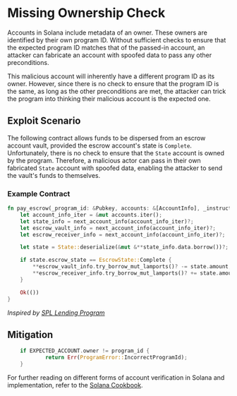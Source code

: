 # Missing Ownership Check

Accounts in Solana include metadata of an owner. These owners are identified by their own program ID. Without sufficient checks to ensure that the expected program ID matches that of the passed-in account, an attacker can fabricate an account with spoofed data to pass any other preconditions.

This malicious account will inherently have a different program ID as its owner. However, since there is no check to ensure that the program ID is the same, as long as the other preconditions are met, the attacker can trick the program into thinking their malicious account is the expected one.

## Exploit Scenario

The following contract allows funds to be dispersed from an escrow account vault, provided the escrow account's state is `Complete`. Unfortunately, there is no check to ensure that the `State` account is owned by the program. Therefore, a malicious actor can pass in their own fabricated `State` account with spoofed data, enabling the attacker to send the vault's funds to themselves.

### Example Contract

```rust
fn pay_escrow(_program_id: &Pubkey, accounts: &[AccountInfo], _instruction_data: &[u8]) -> ProgramResult {
    let account_info_iter = &mut accounts.iter();
    let state_info = next_account_info(account_info_iter)?;
    let escrow_vault_info = next_account_info(account_info_iter)?;
    let escrow_receiver_info = next_account_info(account_info_iter)?;

    let state = State::deserialize(&mut &**state_info.data.borrow())?;

    if state.escrow_state == EscrowState::Complete {
        **escrow_vault_info.try_borrow_mut_lamports()? -= state.amount;
        **escrow_receiver_info.try_borrow_mut_lamports()? += state.amount;
    }

    Ok(())
}
```

_Inspired by [SPL Lending Program](https://github.com/solana-labs/solana-program-library/tree/master/token-lending/program)_

## Mitigation

```rust
  	if EXPECTED_ACCOUNT.owner != program_id {
    	    return Err(ProgramError::IncorrectProgramId);
	}
```

For further reading on different forms of account verification in Solana and implementation, refer to the [Solana Cookbook](https://solanacookbook.com/references/programs.html#how-to-verify-accounts).
